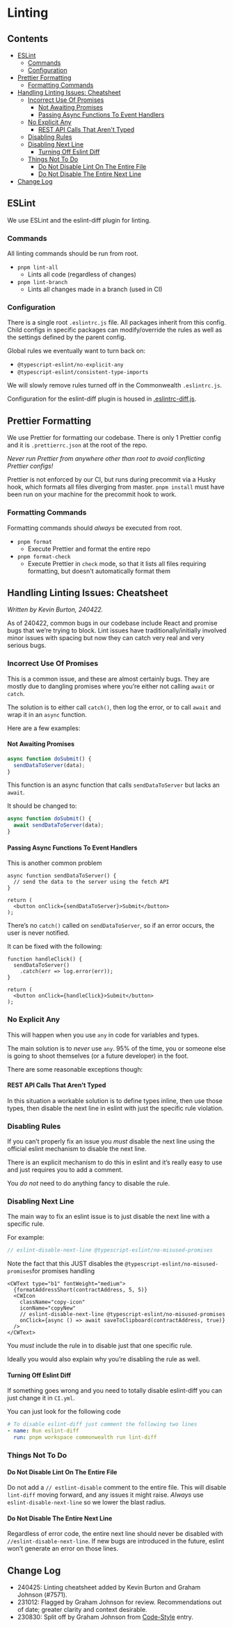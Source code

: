 # Linting

## Contents

- [ESLint](#eslint)
  * [Commands](#commands)
  * [Configuration](#configuration)
- [Prettier Formatting](#prettier-formatting)
  * [Formatting Commands](#formatting-commands)
- [Handling Linting Issues: Cheatsheet](#handling-linting-issues-cheatsheet)
  * [Incorrect Use Of Promises](#incorrect-use-of-promises)
    + [Not Awaiting Promises](#not-awaiting-promises)
    + [Passing Async Functions To Event Handlers](#passing-async-functions-to-event-handlers)
  * [No Explicit Any](#no-explicit-any)
    + [REST API Calls That Aren't Typed](#rest-api-calls-that-arent-typed)
  * [Disabling Rules](#disabling-rules)
  * [Disabling Next Line](#disabling-next-line)
    + [Turning Off Eslint Diff](#turning-off-eslint-diff)
  * [Things Not To Do](#things-not-to-do)
    + [Do Not Disable Lint On The Entire File](#do-not-disable-lint-on-the-entire-file)
    + [Do Not Disable The Entire Next Line](#do-not-disable-the-entire-next-line)
- [Change Log](#change-log)

## ESLint

We use ESLint and the eslint-diff plugin for linting.

### Commands

All linting commands should be run from root.

- `pnpm lint-all`
  - Lints all code (regardless of changes)
- `pnpm lint-branch`
  - Lints all changes made in a branch (used in CI)

### Configuration

There is a single root `.eslintrc.js` file. All packages inherit from this config. Child configs in specific packages can modify/override the rules as well as the settings defined by the parent config.

Global rules we eventually want to turn back on:

- `@typescript-eslint/no-explicit-any`
- `@typescript-eslint/consistent-type-imports`

We will slowly remove rules turned off in the Commonwealth `.eslintrc.js`.

Configuration for the eslint-diff plugin is housed in [.eslintrc-diff.js](../packages/commonwealth/.eslintrc-diff.js).

## Prettier Formatting

We use Prettier for formatting our codebase. There is only 1 Prettier config and it is `.prettierrc.json` at the root of the repo.

*Never run Prettier from anywhere other than root to avoid conflicting Prettier configs!*

Prettier is not enforced by our CI, but runs during precommit via a Husky hook, which formats all files diverging from master. `pnpm install` must have been run on your machine for the precommit hook to work.

### Formatting Commands

Formatting commands should *always* be executed from root.

- `pnpm format`
  - Execute Prettier and format the entire repo
- `pnpm format-check`
  - Execute Prettier in `check` mode, so that it lists all files requiring formatting, but doesn't automatically format them

## Handling Linting Issues: Cheatsheet

*Written by Kevin Burton, 240422.*

As of 240422, common bugs in our codebase include React and promise bugs that we’re trying to block. Lint issues have traditionally/initially involved minor issues with spacing but now they can catch very real and very serious bugs.

### Incorrect Use Of Promises

This is a common issue, and these are almost certainly bugs. They are mostly due to dangling promises where you’re either not calling `await` or `catch`.

The solution is to either call `catch()`, then log the error, or to call `await` and wrap it in an `async` function.  

Here are a few examples:

#### Not Awaiting Promises

```ts
async function doSubmit() {
  sendDataToServer(data);
}
```

This function is an async function that calls `sendDataToServer` but lacks an `await`.

It should be changed to:

```ts
async function doSubmit() {
  await sendDataToServer(data);
}
```

#### Passing Async Functions To Event Handlers

This is another common problem

```tsx
async function sendDataToServer() {
  // send the data to the server using the fetch API
}

return (
  <button onClick={sendDataToServer}>Submit</button> 
);
```

There’s no `catch()` called on `sendDataToServer`, so if an error occurs, the user is never notified.

It can be fixed with the following:

```tsx
function handleClick() {
  sendDataToServer()
    .catch(err => log.error(err));
}

return (
  <button onClick={handleClick}>Submit</button> 
);
```

### No Explicit Any

This will happen when you use `any` in code for variables and types.

The main solution is to *never* use `any`. 95% of the time, you or someone else is going to shoot themselves (or a future developer) in the foot.

There are some reasonable exceptions though:

#### REST API Calls That Aren't Typed

In this situation a workable solution is to define types inline, then use those types, then disable the next line in eslint with just the specific rule violation.

### Disabling Rules

If you can’t properly fix an issue you *must* disable the next line using the official eslint mechanism to disable the next line.

There is an explicit mechanism to do this in eslint and it’s really easy to use and just requires you to add a comment.

You *do not* need to do anything fancy to disable the rule.

### Disabling Next Line

The main way to fix an eslint issue is to just disable the next line with a specific rule.

For example:

```ts
// eslint-disable-next-line @typescript-eslint/no-misused-promises
```

Note the fact that this JUST disables the `@typescript-eslint/no-misused-promises`for promises handling

```tsx
<CWText type="b1" fontWeight="medium">
  {formatAddressShort(contractAddress, 5, 5)}
  <CWIcon
    className="copy-icon"
    iconName="copyNew"
    // eslint-disable-next-line @typescript-eslint/no-misused-promises
    onClick={async () => await saveToClipboard(contractAddress, true)}
  />
</CWText>
```

You *must* include the rule in to disable just that one specific rule.

Ideally you would also explain why you’re disabling the rule as well.

#### Turning Off Eslint Diff

If something goes wrong and you need to totally disable eslint-diff you can just change it in `CI.yml`.

You can just look for the following code

```yml
# To disable eslint-diff just comment the following two lines
- name: Run eslint-diff
  run: pnpm workspace commonwealth run lint-diff
```

### Things Not To Do

#### Do Not Disable Lint On The Entire File

Do not add a `// estlint-disable` comment to the entire file. This will disable `lint-diff` moving forward, and any issues it might raise. *Always* use `eslint-disable-next-line` so we lower the blast radius.  

#### Do Not Disable The Entire Next Line

Regardless of error code, the entire next line should never be disabled with `//eslint-disable-next-line`. If new bugs are introduced in the future, eslint won’t generate an error on those lines.  

## Change Log

- 240425: Linting cheatsheet added by Kevin Burton and Graham Johnson (#7571).
- 231012: Flagged by Graham Johnson for review. Recommendations out of date; greater clarity and context desirable.
- 230830: Split off by Graham Johnson from [Code-Style](./Code-Style.md) entry.
